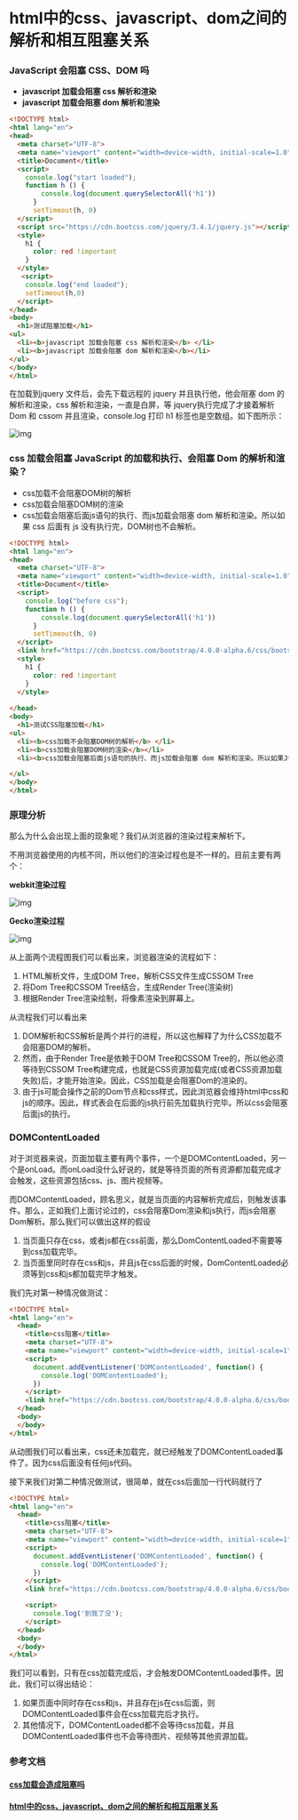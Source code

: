 

# html中的css、javascript、dom之间的解析和相互阻塞关系

### JavaScript 会阻塞 CSS、DOM 吗

- **javascript 加载会阻塞 css 解析和渲染**
- **javascript 加载会阻塞 dom 解析和渲染**

```html
<!DOCTYPE html>
<html lang="en">
<head>
  <meta charset="UTF-8">
  <meta name="viewport" content="width=device-width, initial-scale=1.0">
  <title>Document</title>
  <script>
    console.log("start loaded");
    function h () {
        console.log(document.querySelectorAll('h1'))
      }
      setTimeout(h, 0)
  </script>
  <script src="https://cdn.bootcss.com/jquery/3.4.1/jquery.js"></script>
  <style>
    h1 {
      color: red !important
    }
  </style>
   <script>
    console.log("end loaded");
    setTimeout(h,0)
  </script>
</head>
<body>
  <h1>测试阻塞加载</h1>
<ul>
  <li><b>javascript 加载会阻塞 css 解析和渲染</b> </li>
  <li><b>javascript 加载会阻塞 dom 解析和渲染</b></li>
</ul>
</body>
</html>

```

在加载到jquery 文件后，会先下载远程的 jquery 并且执行他，他会阻塞 dom 的解析和渲染，css 解析和渲染，一直是白屏，等 jquery执行完成了才接着解析 Dom 和 cssom 并且渲染，console.log 打印 h1 标签也是空数组。如下图所示：

![img](https://mmbiz.qpic.cn/mmbiz_gif/gicdSwTiccre1xVsj0UrAjjrjRQ4llicc9aAwVfIIol3ryWH9tEJGEfZwK9uO7TPux70mMLxnB53AwtVC4MCeIh1g/640?wx_fmt=gif&wxfrom=5&wx_lazy=1)



### css 加载会阻塞 JavaScript 的加载和执行、会阻塞 Dom 的解析和渲染？

- css加载不会阻塞DOM树的解析
-  css加载会阻塞DOM树的渲染
- css加载会阻塞后面js语句的执行、而js加载会阻塞 dom 解析和渲染。所以如果 css 后面有 js 没有执行完，DOM树也不会解析。

```html
<!DOCTYPE html>
<html lang="en">
<head>
  <meta charset="UTF-8">
  <meta name="viewport" content="width=device-width, initial-scale=1.0">
  <title>Document</title>
  <script>
    console.log("before css");
    function h () {
        console.log(document.querySelectorAll('h1'))
      }
      setTimeout(h, 0)
  </script>
  <link href="https://cdn.bootcss.com/bootstrap/4.0.0-alpha.6/css/bootstrap.css" rel="stylesheet">
  <style>
    h1 {
      color: red !important
    }
  </style>
   
</head>
<body>
  <h1>测试CSS阻塞加载</h1>
<ul>
  <li><b>css加载不会阻塞DOM树的解析</b> </li>
  <li><b>css加载会阻塞DOM树的渲染</b></li>
  <li><b>css加载会阻塞后面js语句的执行、而js加载会阻塞 dom 解析和渲染。所以如果JS 没有执行完DOM树就不会解析</b></li>

</ul>
</body>
</html>

```



### 原理分析

那么为什么会出现上面的现象呢？我们从浏览器的渲染过程来解析下。

不用浏览器使用的内核不同，所以他们的渲染过程也是不一样的。目前主要有两个：

**webkit渲染过程**

![img](https://segmentfault.com/img/remote/1460000018130508?w=624&h=289)

**Gecko渲染过程**

![img](https://segmentfault.com/img/remote/1460000018130509)

从上面两个流程图我们可以看出来，浏览器渲染的流程如下：

1. HTML解析文件，生成DOM Tree，解析CSS文件生成CSSOM Tree
2. 将Dom Tree和CSSOM Tree结合，生成Render Tree(渲染树)
3. 根据Render Tree渲染绘制，将像素渲染到屏幕上。



从流程我们可以看出来

1. DOM解析和CSS解析是两个并行的进程，所以这也解释了为什么CSS加载不会阻塞DOM的解析。
2. 然而，由于Render Tree是依赖于DOM Tree和CSSOM Tree的，所以他必须等待到CSSOM Tree构建完成，也就是CSS资源加载完成(或者CSS资源加载失败)后，才能开始渲染。因此，CSS加载是会阻塞Dom的渲染的。
3. 由于js可能会操作之前的Dom节点和css样式，因此浏览器会维持html中css和js的顺序。因此，样式表会在后面的js执行前先加载执行完毕。所以css会阻塞后面js的执行。





### **DOMContentLoaded**

对于浏览器来说，页面加载主要有两个事件，一个是DOMContentLoaded，另一个是onLoad。而onLoad没什么好说的，就是等待页面的所有资源都加载完成才会触发，这些资源包括css、js、图片视频等。

而DOMContentLoaded，顾名思义，就是当页面的内容解析完成后，则触发该事件。那么，正如我们上面讨论过的，css会阻塞Dom渲染和js执行，而js会阻塞Dom解析。那么我们可以做出这样的假设

1. 当页面只存在css，或者js都在css前面，那么DomContentLoaded不需要等到css加载完毕。
2. 当页面里同时存在css和js，并且js在css后面的时候，DomContentLoaded必须等到css和js都加载完毕才触发。



我们先对第一种情况做测试：

```html
<!DOCTYPE html>
<html lang="en">
  <head>
    <title>css阻塞</title>
    <meta charset="UTF-8">
    <meta name="viewport" content="width=device-width, initial-scale=1">
    <script>
      document.addEventListener('DOMContentLoaded', function() {
        console.log('DOMContentLoaded');
      })
    </script>
    <link href="https://cdn.bootcss.com/bootstrap/4.0.0-alpha.6/css/bootstrap.css" rel="stylesheet">
  </head>
  <body>
  </body>
</html>
```

从动图我们可以看出来，css还未加载完，就已经触发了DOMContentLoaded事件了。因为css后面没有任何js代码。



接下来我们对第二种情况做测试，很简单，就在css后面加一行代码就行了

```html
<!DOCTYPE html>
<html lang="en">
  <head>
    <title>css阻塞</title>
    <meta charset="UTF-8">
    <meta name="viewport" content="width=device-width, initial-scale=1">
    <script>
      document.addEventListener('DOMContentLoaded', function() {
        console.log('DOMContentLoaded');
      })
    </script>
    <link href="https://cdn.bootcss.com/bootstrap/4.0.0-alpha.6/css/bootstrap.css" rel="stylesheet">

    <script>
      console.log('到我了没');
    </script>
  </head>
  <body>
  </body>
</html>
```



我们可以看到，只有在css加载完成后，才会触发DOMContentLoaded事件。因此，我们可以得出结论：

1. 如果页面中同时存在css和js，并且存在js在css后面，则DOMContentLoaded事件会在css加载完后才执行。
2. 其他情况下，DOMContentLoaded都不会等待css加载，并且DOMContentLoaded事件也不会等待图片、视频等其他资源加载。

<!DOCTYPE html>
<html lang="en">
  <head>
    <title>css阻塞</title>
    <meta charset="UTF-8">
    <meta name="viewport" content="width=device-width, initial-scale=1">
    <script>
      document.addEventListener('DOMContentLoaded', function() {
        console.log('DOMContentLoaded');
      })
    </script>
    <link href="https://cdn.bootcss.com/bootstrap/4.0.0-alpha.6/css/bootstrap.css" rel="stylesheet">
  </head>
  <body>
  </body>
</html>





### 参考文档

#### [css加载会造成阻塞吗](https://segmentfault.com/a/1190000018130499)

#### [html中的css、javascript、dom之间的解析和相互阻塞关系](https://mp.weixin.qq.com/s/uxmtVKJUjFIvpVO_-eArXQ)

